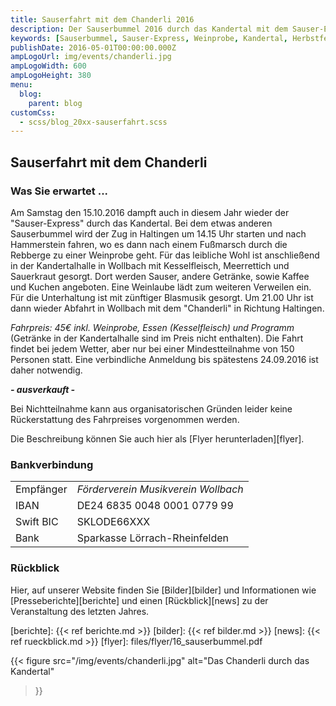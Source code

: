 ```yaml
---
title: Sauserfahrt mit dem Chanderli 2016
description: Der Sauserbummel 2016 durch das Kandertal mit dem Sauser-Express und der Dampfmusik.
keywords: [Sauserbummel, Sauser-Express, Weinprobe, Kandertal, Herbstfest, Degustation, Wein, Sauser]
publishDate: 2016-05-01T00:00:00.000Z
ampLogoUrl: img/events/chanderli.jpg
ampLogoWidth: 600
ampLogoHeight: 380
menu:
  blog:
    parent: blog
customCss:
  - scss/blog_20xx-sauserfahrt.scss
---
```


## Sauserfahrt mit dem Chanderli
### Was Sie erwartet ...
Am Samstag den 15.10.2016 dampft auch in diesem Jahr wieder der "Sauser-Express"
durch das Kandertal. Bei dem etwas anderen Sauserbummel wird der Zug in Haltingen
um 14.15 Uhr starten und nach Hammerstein fahren, wo es dann nach einem Fußmarsch
durch die Rebberge zu einer Weinprobe geht. Für das leibliche Wohl ist anschließend
in der Kandertalhalle in Wollbach mit Kesselfleisch, Meerrettich und Sauerkraut
gesorgt. Dort werden Sauser, andere Getränke, sowie Kaffee und Kuchen angeboten.
Eine Weinlaube lädt zum weiteren Verweilen ein. Für die Unterhaltung ist mit
zünftiger Blasmusik gesorgt. Um 21.00 Uhr ist dann wieder Abfahrt  in  Wollbach
mit dem "Chanderli" in Richtung Haltingen.

*Fahrpreis: 45€ inkl. Weinprobe, Essen (Kesselfleisch) und Programm* (Getränke in
der Kandertalhalle sind im Preis nicht enthalten). Die Fahrt findet bei jedem
Wetter, aber nur bei einer Mindestteilnahme von 150 Personen statt. Eine verbindliche
Anmeldung bis spätestens 24.09.2016 ist daher notwendig.

<p class="ausverkauft">
<b><i>- ausverkauft -</i></b>
</p>

Bei Nichtteilnahme kann aus organisatorischen Gründen leider keine Rückerstattung
des Fahrpreises vorgenommen werden.

Die Beschreibung können Sie auch hier als [Flyer herunterladen][flyer].

### Bankverbindung
| | |
|----------|----|
|Empfänger | *Förderverein Musikverein Wollbach* |
|IBAN      | DE24 6835 0048 0001 0779 99 |
|Swift BIC | SKLODE66XXX |
|Bank      | Sparkasse Lörrach-Rheinfelden |

### Rückblick
Hier, auf unserer Website finden Sie [Bilder][bilder] und Informationen wie
[Presseberichte][berichte] und einen [Rückblick][news] zu der Veranstaltung des
letzten Jahres.

[berichte]: {{< ref berichte.md >}}
[bilder]: {{< ref bilder.md >}}
[news]: {{< ref rueckblick.md >}}
[flyer]: files/flyer/16_sauserbummel.pdf

{{< figure src="/img/events/chanderli.jpg"
           alt="Das Chanderli durch das Kandertal"
>}}
